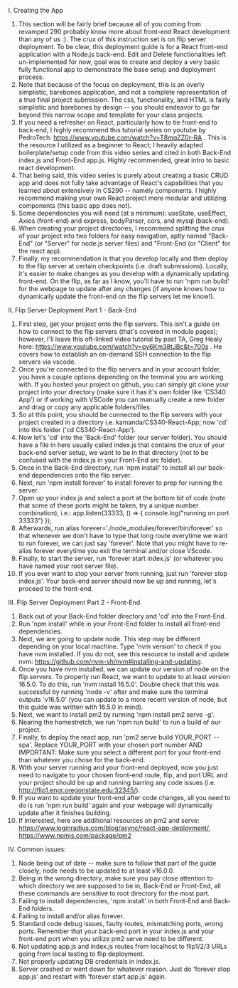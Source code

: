 I. Creating the App
1) This section will be fairly brief because all of you coming from revamped 290 probably know more about front-end React development than any of us :). The crux of this instruction set is on flip server deployment. To be clear, this deployment guide is for a React front-end application with a Node.js back-end. Edit and Delete functionalities left un-implemented for now, goal was to create and deploy a very basic fully functional app to demonstrate the base setup and deployment process.
2) Note that because of the focus on deployment, this is an overly simplistic, barebones application, and not a complete representation of a true final project submission. The css, functionality, and HTML is fairly simplistic and barebones by design -- you should endeavor to go far beyond this narrow scope and template for your class projects.
3) If you need a refresher on React, particularly how to tie front-end to back-end, I highly recommend this tutorial series on youtube by PedroTech: https://www.youtube.com/watch?v=T8mqZZ0r-RA . This is the resource I utilized as a beginner to React; I heavily adapted boilerplate/setup code from this video series and cited in both Back-End index.js and Front-End app.js. Highly recommended, great intro to basic react development.
4) That being said, this video series is purely about creating a basic CRUD app and does not fully take advantage of React's capabilities that you learned about extensively in CS290 -- namely components. I highly recommend making your own React project more modular and utilizing components (this basic app does not).
5) Some dependencies you will need (at a minimum): useState, useEffect, Axios (front-end) and express, bodyParser, cors, and mysql (back-end).
6) When creating your project directories, I recommend splitting the crux of your project into two folders for easy navigation, aptly named "Back-End" (or "Server" for node.js server files) and "Front-End (or "Client" for the react app).
7) Finally, my recommendation is that you develop locally and then deploy to the flip server at certain checkpoints (i.e. draft submissions). Locally, it's easier to make changes as you develop with a dynamically updating front-end. On the flip, as far as I know, you'll have to run 'npm run build' for the webpage to update after any changes (if anyone knows how to dynamically update the front-end on the flip servers let me know!).

II. Flip Server Deployment Part 1 - Back-End
1) First step, get your project onto the flip servers. This isn't a guide on how to connect to the flip servers (that's covered in module pages); however, I'll leave this oft-linked video tutorial by past TA, Greg Healy here: https://www.youtube.com/watch?v=py6Km38tJBc&t=700s . He covers how to establish an on-demand SSH connection to the flip servers via vscode.
2) Once you're connected to the flip servers and in your account folder, you have a couple options depending on the terminal you are working with. If you hosted your project on github, you can simply git clone your project into your directory (make sure it has it's own folder like 'CS340 App') or if working with VSCode you can manually create a new folder and drag or copy any applicable folders/files.
3) So at this point, you should be connected to the flip servers with your project created in a directory i.e. kamanda/CS340-React-App; now 'cd' into this folder ('cd CS340-React-App').
4) Now let's 'cd' into the 'Back-End' folder (our server folder). You should have a file in here usually called index.js that contains the crux of your back-end server setup, we want to be in that directory (not to be confused with the index.js in your Front-End src folder). 
5) Once in the Back-End directory, run 'npm install' to install all our back-end dependencies onto the flip server.
6) Next, run 'npm install forever' to install forever to prep for running the server.
7) Open up your index.js and select a port at the bottom bit of code (note that some of these ports might be taken, try a unique number combination), i.e.:
app.listen(33333, () => {
    console.log("running on port 33333")
});
7) Afterwards, run alias forever='./node_modules/forever/bin/forever' so that whenever we don't have to type that long route everytime we want to run forever, we can just say 'forever'. Note that you might have to re-alias forever everytime you exit the terminal and/or close VScode.
8) Finally, to start the server, run 'forever start index.js' (or whatever you have named your root server file).
9) If you ever want to stop your server from running, just run 'forever stop index.js'. Your back-end server should now be up and running, let's proceed to the front-end.

III. Flip Server Deployment Part 2 - Front-End
1) Back out of your Back-End folder directory and 'cd' into the Front-End.
2) Run 'npm install' while in your Front-End folder to install all front-end dependencies.
3) Next, we are going to update node. This step may be different depending on your local machine. Type 'nvm version' to check if you have nvm installed. If you do not, see this resource to install and update nvm: https://github.com/nvm-sh/nvm#installing-and-updating.
4) Once you have nvm installed, we can update our version of node on the flip servers. To properly run React, we want to update to at least version 16.5.0. To do this, run 'nvm install 16.5.0'. Double check that this was successful by running 'node -v' after and make sure the terminal outputs 'v16.5.0' (you can update to a more recent version of node, but this guide was written with 16.5.0 in mind).
5) Next, we want to install pm2 by running 'npm install pm2 serve -g'.
6) Nearing the homestretch, we run 'npm run build' to run a build of our project. 
7) Finally, to deploy the react app, run 'pm2 serve build YOUR_PORT --spa'. Replace YOUR_PORT with your chosen port number AND IMPORTANT: Make sure you select a different port for your front-end than whatever you chose for the back-end.
8) With your server running and your front-end deployed, now you just need to navigate to your chosen front-end route, flip, and port URL and your project should be up and running barring any code issues (i.e. http://flip1.engr.oregonstate.edu:32345/).
9) If you want to update your front-end after code changes, all you need to do is run 'npm run build' again and your webpage will dynamically update after it finishes building.
10) If interested, here are additional resources on pm2 and serve: https://www.loginradius.com/blog/async/react-app-deployment/, https://www.npmjs.com/package/pm2

IV. Common issues:
1) Node being out of date -- make sure to follow that part of the guide closely, node needs to be updated to at least v16.0.0.
2) Being in the wrong directory, make sure you pay close attention to which directory we are supposed to be in, Back-End or Front-End, all these commands are sensitive to root directory for the most part.
3) Failing to install dependencies, 'npm install' in both Front-End and Back-End folders.
4) Failing to install and/or alias forever.
5) Standard code debug issues, faulty routes, mismatching ports, wrong ports. Remember that your back-end port in your index.js and your front-end port when you utilize pm2 serve need to be different. 
6) Not updating app.js and index.js routes from localhost to flip1/2/3 URLs going from local testing to flip deployment.
7) Not properly updating DB credentials in index.js.
8) Server crashed or went down for whatever reason. Just do 'forever stop app.js' and restart with 'forever start app.js' again.
